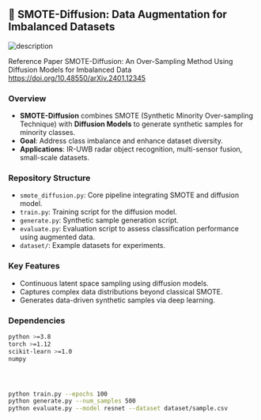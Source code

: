 ## 📄 SMOTE-Diffusion: Data Augmentation for Imbalanced Datasets

![description](images/filename.png)

Reference Paper
SMOTE-Diffusion: An Over-Sampling Method Using Diffusion Models for Imbalanced Data
https://doi.org/10.48550/arXiv.2401.12345




### Overview
- **SMOTE-Diffusion** combines SMOTE (Synthetic Minority Over-sampling Technique) with **Diffusion Models** to generate synthetic samples for minority classes.
- **Goal**: Address class imbalance and enhance dataset diversity.
- **Applications**: IR-UWB radar object recognition, multi-sensor fusion, small-scale datasets.

### Repository Structure
- `smote_diffusion.py`: Core pipeline integrating SMOTE and diffusion model.
- `train.py`: Training script for the diffusion model.
- `generate.py`: Synthetic sample generation script.
- `evaluate.py`: Evaluation script to assess classification performance using augmented data.
- `dataset/`: Example datasets for experiments.

### Key Features
- Continuous latent space sampling using diffusion models.
- Captures complex data distributions beyond classical SMOTE.
- Generates data-driven synthetic samples via deep learning.

### Dependencies
```bash
python >=3.8
torch >=1.12
scikit-learn >=1.0
numpy




python train.py --epochs 100
python generate.py --num_samples 500
python evaluate.py --model resnet --dataset dataset/sample.csv




